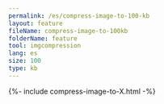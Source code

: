 ```yaml
---
permalink: /es/compress-image-to-100-kb
layout: feature
fileName: compress-image-to-100kb
folderName: feature
tool: imgcompression
lang: es
size: 100
type: kb
---
```


{%- include compress-image-to-X.html -%}
